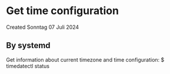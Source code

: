# Get time configuration
Created Sonntag 07 Juli 2024

By systemd
----------
Get information about current timezone and time configuration:
$ timedatectl status

